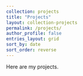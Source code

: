 ```yaml
---
collection: projects
title: "Projects"
layout: collection-projects
permalink: /projects/
author_profile: false
entries_layout: grid
sort_by: date
sort_order: reverse
---
```


Here are my projects.
